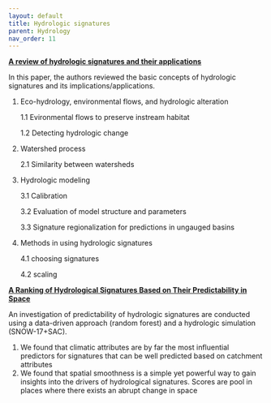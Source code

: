 ```yaml
---
layout: default
title: Hydrologic signatures
parent: Hydrology
nav_order: 11
---
```


__[A review of hydrologic signatures and their applications](https://onlinelibrary.wiley.com/doi/epdf/10.1002/wat2.1499)__

In this paper, the authors reviewed the basic concepts of hydrologic signatures and its implications/applications.

1. Eco-hydrology, environmental flows, and hydrologic alteration

    1.1 Evironmental flows to preserve instream habitat

    1.2 Detecting hydrologic change

2. Watershed process

    2.1 Similarity between watersheds

3. Hydrologic modeling

    3.1 Calibration

    3.2 Evaluation of model structure and parameters

    3.3 Signature regionalization for predictions in ungauged basins

4. Methods in using hydrologic signatures

    4.1 choosing signatures

    4.2 scaling

__[A Ranking of Hydrological Signatures Based on Their Predictability in Space](https://agupubs.onlinelibrary.wiley.com/doi/full/10.1029/2018WR022606)__

An investigation of predictability of hydrologic signatures are conducted using a data-driven approach (random forest) and a hydrologic simulation (SNOW-17+SAC).

1. We found that climatic attributes are by far the most influential predictors for signatures that can be well predicted based on catchment attributes
2. We found that spatial smoothness is a simple yet powerful way to gain insights into the drivers of hydrological signatures. Scores are pool in places where there exists an abrupt change in space
